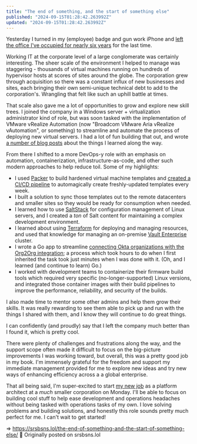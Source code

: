 ```yaml
---
title: "The end of something, and the start of something else"
published: "2024-09-15T01:28:42.263992Z"
updated: "2024-09-15T01:28:42.263992Z"
---
```


Yesterday I turned in my (employee) badge and gun work iPhone and [left the office I've occupied for nearly six years](https://social.lol/@jbowdre/113132004724346487) for the last time.

Working IT at the corporate level of a large conglomerate was certainly interesting. The sheer scale of the environment I helped to manage was staggering - thousands of virtual machines running on hundreds of hypervisor hosts at scores of sites around the globe. The corporation grew through acquisition so there was a constant influx of new businesses and sites, each bringing their own semi-unique technical debt to add to the corporation's. Wrangling that felt like such an uphill battle at times.

That scale also gave me a lot of opportunities to grow and explore new skill trees. I joined the company in a Windows server + virtualization administrator kind of role, but was soon tasked with the implementation of VMware vRealize Automation (now "Broadcom VMware Aria vRealize vAutomation", or something) to streamline and automate the process of deploying new virtual servers. I had a lot of fun building that out, and wrote [a number of blog posts](https://runtimeterror.dev/tags/vra) about the things I learned along the way.

From there I shifted to a more DevOps-y role with an emphasis on automation, containerization, infrastructure-as-code, and other such modern approaches to help reduce toil. Some of my highlights:

- I used [Packer](https://www.packer.io/) to build hardened virtual machine templates and [created a CI/CD pipeline](https://runtimeterror.dev/automate-packer-builds-github-actions/) to automagically create freshly-updated templates every week.
- I built a solution to sync those templates out to the remote datacenters and smaller sites so they would be ready for consumption when needed.
- I learned how to use [SaltStack](https://docs.saltproject.io/en/master/topics/tutorials/walkthrough.html) for configuration management of Linux servers, and I created a *ton* of Salt content for maintaining a complex development environment.
- I learned about using [Terraform](https://developer.hashicorp.com/terraform) for deploying and managing resources, and used that knowledge for managing an on-premise [Vault Enterprise](https://developer.hashicorp.com/vault) cluster.
- I wrote a Go app to streamline [connecting Okta organizations with the Org2Org integration](https://developer.okta.com/docs/guides/secure-oauth-between-orgs/main/); a process which took hours to do when I first inherited the task took just minutes when I was done with it. (Oh, and I learned (and continue to learn) Go.)
- I worked with development teams to containerize their firmware build tools which required very specific (no-longer-supported) Linux versions, and integrated those container images with their build pipelines to improve the performance, reliability, and security of the builds.

I also made time to mentor some other admins and help them grow their skills. It was really rewarding to see them able to pick up and run with the things I shared with them, and I know they will continue to do great things.

I can confidently (and proudly) say that I left the company much better than I found it, which is pretty cool.

There were plenty of challenges and frustrations along the way, and the support scope often made it difficult to focus on the big-picture improvements I was working toward, but overall, this was a pretty good job in my book. I'm immensely grateful for the freedom and support my immediate management provided for me to explore new ideas and try new ways of enhancing efficiency across a a global enterprise.

That all being said, I'm super-excited to start [my new job](/i-got-a-new-job/) as a platform architect at a *much* smaller corporation on Monday. I'll be able to focus on building cool stuff to help ease development and operations headaches without being tasked with operations tasks of my own. I love solving problems and building solutions, and honestly this role sounds pretty much perfect for me. I can't wait to get started!

=> https://srsbsns.lol/the-end-of-something-and-the-start-of-something-else/ 📡 Originally posted on srsbsns.lol